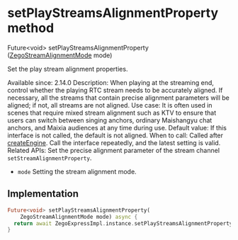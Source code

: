 


# setPlayStreamsAlignmentProperty method








Future&lt;void> setPlayStreamsAlignmentProperty
([ZegoStreamAlignmentMode](../../zego_uikit_prebuilt_live_audio_room/ZegoStreamAlignmentMode.md) mode)





<p>Set the play stream alignment properties.</p>
<p>Available since: 2.14.0
Description: When playing at the streaming end, control whether the playing RTC stream needs to be accurately aligned. If necessary, all the streams that contain precise alignment parameters will be aligned; if not, all streams are not aligned.
Use case: It is often used in scenes that require mixed stream alignment such as KTV to ensure that users can switch between singing anchors, ordinary Maishangyu chat anchors, and Maixia audiences at any time during use.
Default value: If this interface is not called, the default is not aligned.
When to call: Called after <a class="deprecated" href="../../zego_uikit_prebuilt_live_audio_room/ZegoExpressEngine/createEngine.md">createEngine</a>. Call the interface repeatedly, and the latest setting is valid.
Related APIs: Set the precise alignment parameter of the stream channel <code>setStreamAlignmentProperty</code>.</p>
<ul>
<li><code>mode</code> Setting the stream alignment mode.</li>
</ul>



## Implementation

```dart
Future<void> setPlayStreamsAlignmentProperty(
    ZegoStreamAlignmentMode mode) async {
  return await ZegoExpressImpl.instance.setPlayStreamsAlignmentProperty(mode);
}
```







